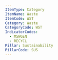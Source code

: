 ```yaml
---
ItemType: Category
ItemName: Waste
ItemCode: WST
Category: Waste
CategoryCode: WST
IndicatorCodes:
  - MSWGEN
  - RECYCL
Pillar: Sustainability
PillarCode: SUS
---
```


